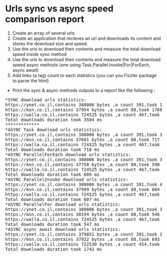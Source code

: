 ﻿# Urls sync vs async speed comparison report
1. Create an array of several urls 
2. Create an application that recieves an url and downloads its content and stores the download size and speed.
3. Use the urls to download their contents and measure the total download speed inside sync method 
4. Use the urls to download their contents and measure the total download speed async methods (one using Task,Parallel.Invoke|For|ForEach, async await)
5. Add links (a tag) count to each statistics (you can you Fizzler package to parse the html)
* Print the sync & async methods outputs to a report like the following :

<pre>
*SYNC download urls statistics:
https://ynet.co.il,contains 380006 bytes ,a count 391,took 1170 ms
https://msn.co.il,contains 37954 bytes ,a count 88,took 1768 ms
https://walla.co.il,contains 724525 bytes ,a count 467,took 566 ms
Total downloads duration took 3504 ms
*************
*ASYNC Task download urls statistics:
https://ynet.co.il,contains 380006 bytes ,a count 391,took 398 ms
https://msn.co.il,contains 37601 bytes ,a count 88,took 717 ms
https://walla.co.il,contains 724525 bytes ,a count 467,took 270 ms
Total downloads duration took 718 ms
*ASYNC ParallelForEach download urls statistics:
https://ynet.co.il,contains 380006 bytes ,a count 391,took 381 ms
https://msn.co.il,contains 37758 bytes ,a count 88,took 598 ms
https://walla.co.il,contains 724525 bytes ,a count 467,took 245 ms
Total downloads duration took 609 ms
*ASYNC ParallelInvoke download urls statistics:
https://ynet.co.il,contains 380006 bytes ,a count 391,took 415 ms
https://msn.co.il,contains 37999 bytes ,a count 88,took 604 ms
https://walla.co.il,contains 724525 bytes ,a count 467,took 265 ms
Total downloads duration took 607 ms
*ASYNC ParallelFor download urls statistics:
https://ynet.co.il,contains 380006 bytes ,a count 391,took 341 ms
https://msn.co.il,contains 38194 bytes ,a count 88,took 546 ms
https://walla.co.il,contains 724525 bytes ,a count 467,took 201 ms
Total downloads duration took 547 ms
*ASYNC async await download urls statistics:
https://ynet.co.il,contains 379851 bytes ,a count 391,took 270 ms
https://msn.co.il,contains 37922 bytes ,a count 88,took 693 ms
https://walla.co.il,contains 722530 bytes ,a count 454,took 1742 ms
Total downloads duration took 1742 ms
</pre>